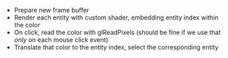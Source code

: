 * Prepare new frame buffer
* Render each entity with custom shader, embedding entity index within the color
* On click, read the color with glReadPixels (should be fine if we use that *only* on each mouse click event)
* Translate that color to the entity index, select the corresponding entity